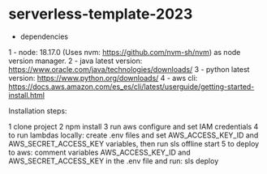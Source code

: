 # serverless-template-2023

- dependencies

1 - node: 18.17.0 (Uses nvm: https://github.com/nvm-sh/nvm) as node version manager.
2 - java latest version: https://www.oracle.com/java/technologies/downloads/
3 - python latest version: https://www.python.org/downloads/
4 - aws cli: https://docs.aws.amazon.com/es_es/cli/latest/userguide/getting-started-install.html

Installation steps:

1 clone project
2 npm install
3 run aws configure and set IAM credentials
4 to run lambdas locally: create .env files and set AWS_ACCESS_KEY_ID and AWS_SECRET_ACCESS_KEY variables, then run sls offline start
5 to deploy to aws: comment variables AWS_ACCESS_KEY_ID and AWS_SECRET_ACCESS_KEY in the .env file and run: sls deploy

